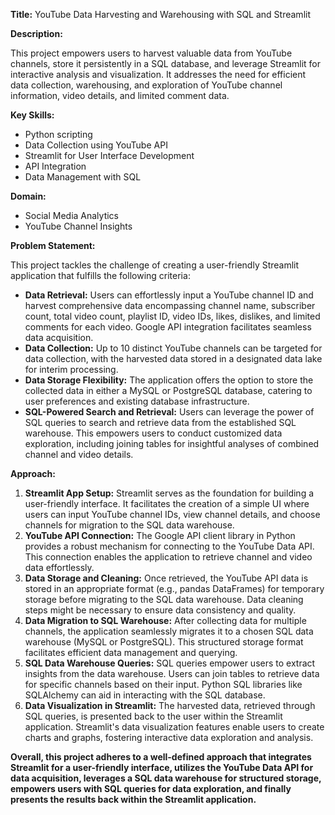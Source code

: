 **Title:** YouTube Data Harvesting and Warehousing with SQL and Streamlit

**Description:**

This project empowers users to harvest valuable data from YouTube channels, store it persistently in a SQL database, and leverage Streamlit for interactive analysis and visualization. It addresses the need for efficient data collection, warehousing, and exploration of YouTube channel information, video details, and limited comment data.

**Key Skills:**

- Python scripting
- Data Collection using YouTube API
- Streamlit for User Interface Development
- API Integration
- Data Management with SQL

**Domain:**

- Social Media Analytics
- YouTube Channel Insights

**Problem Statement:**

This project tackles the challenge of creating a user-friendly Streamlit application that fulfills the following criteria:

- **Data Retrieval:** Users can effortlessly input a YouTube channel ID and harvest comprehensive data encompassing channel name, subscriber count, total video count, playlist ID, video IDs, likes, dislikes, and limited comments for each video. Google API integration facilitates seamless data acquisition.
- **Data Collection:** Up to 10 distinct YouTube channels can be targeted for data collection, with the harvested data stored in a designated data lake for interim processing.
- **Data Storage Flexibility:** The application offers the option to store the collected data in either a MySQL or PostgreSQL database, catering to user preferences and existing database infrastructure.
- **SQL-Powered Search and Retrieval:** Users can leverage the power of SQL queries to search and retrieve data from the established SQL warehouse. This empowers users to conduct customized data exploration, including joining tables for insightful analyses of combined channel and video details.

**Approach:**

1. **Streamlit App Setup:** Streamlit serves as the foundation for building a user-friendly interface. It facilitates the creation of a simple UI where users can input YouTube channel IDs, view channel details, and choose channels for migration to the SQL data warehouse.
2. **YouTube API Connection:** The Google API client library in Python provides a robust mechanism for connecting to the YouTube Data API. This connection enables the application to retrieve channel and video data effortlessly.
3. **Data Storage and Cleaning:** Once retrieved, the YouTube API data is stored in an appropriate format (e.g., pandas DataFrames) for temporary storage before migrating to the SQL data warehouse. Data cleaning steps might be necessary to ensure data consistency and quality.
4. **Data Migration to SQL Warehouse:** After collecting data for multiple channels, the application seamlessly migrates it to a chosen SQL data warehouse (MySQL or PostgreSQL). This structured storage format facilitates efficient data management and querying.
5. **SQL Data Warehouse Queries:** SQL queries empower users to extract insights from the data warehouse. Users can join tables to retrieve data for specific channels based on their input. Python SQL libraries like SQLAlchemy can aid in interacting with the SQL database.
6. **Data Visualization in Streamlit:** The harvested data, retrieved through SQL queries, is presented back to the user within the Streamlit application. Streamlit's data visualization features enable users to create charts and graphs, fostering interactive data exploration and analysis.

**Overall, this project adheres to a well-defined approach that integrates Streamlit for a user-friendly interface, utilizes the YouTube Data API for data acquisition, leverages a SQL data warehouse for structured storage, empowers users with SQL queries for data exploration, and finally presents the results back within the Streamlit application.**
